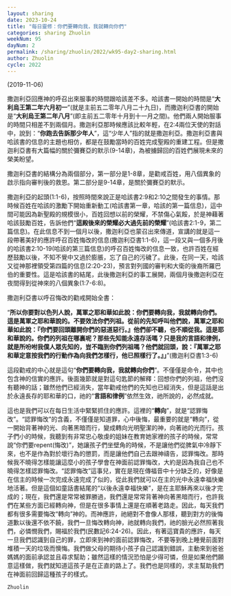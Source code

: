 ```yaml
---
layout: sharing
date: 2023-10-24
title: "每日靈修：你們要轉向我，我就轉向你們"
categories: sharing Zhuolin
weekNum: 95
dayNum: 2
permalink: /sharing/zhuolin/2022/wk95-day2-sharing.html
author: Zhuolin
cycle: 2022
---
```

(2019-11-06)

撒迦利亞回應神的呼召出來服事的時間跟哈該差不多。哈該書一開始的時間是“**大利烏王第二年六月初一**”(就是主前五二零年八月二十九日)，而撒迦利亞書的開始是“**大利烏王第二年八月**”(即主前五二零年十月到十一月之間)。他們兩人開始服事的時間只相差不到兩個月。撒迦利亞那時候應該比較年輕，在2:4兩位天使的對話中，說到：“**你跑去告訴那少年人**”，這“少年人”指的就是撒迦利亞。撒迦利亞書與哈該書的信息的主題也相仿，都是在鼓勵當時的百姓完成聖殿的重建工程。但是撒迦利亞書有大篇幅的關於彌賽亞的默示(9-14章)，為被擄歸回的百姓們展現未來的榮美盼望。  

撒迦利亞書的結構分為兩個部分，第一部分是1-8章，是勸戒百姓，用八個異象的啟示指向審判後的救恩。第二部分是9-14章，是關於彌賽亞的默示。  

撒迦利亞的起頭(1:1-6)，按照時間來說正是哈該書2:9和2:10之間發生的事情。那時候百姓在哈該的激勵下開始重新動工(哈該書第一章，哈該的第一篇信息)，這中間可能因為新聖殿的規模很小，百姓回想以前的榮耀，不禁傷心氣餒，於是神藉著哈該鼓勵百姓，告訴他們“**這殿後來的榮耀必大過先前的榮耀**”(哈該書2:1-9，第二篇信息)。在此信息不到一個月以後，撒迦利亞也蒙召出來傳道，宣講的就是這一段帶著美好的應許呼召百姓悔改的信息(撒迦利亞書1:1-6)，這一段又與一個多月後的哈該書2:10-19(哈該的第三篇信息)的呼召百姓悔改的信息一致，也許百姓在經歷鼓勵以後，不知不覺中又過於膨脹，忘了自己的污穢了。此後，在同一天，哈該又從神那裡領受第四篇的信息(2:20-23)，預言對列國的審判和大衛的後裔所羅巴伯的重要性。這是哈該書的結尾，此後撒迦利亞的事工展開，兩個月後撒迦利亞在夜間得到從神來的八個異象(1:7-6:8)。  

撒迦利亞書以呼召悔改的勸戒開始全書：  

“**所以你要對以色列人說，萬軍之耶和華如此說：你們要轉向我，我就轉向你們。這是萬軍之耶和華說的。不要效法你們列祖。從前的先知呼叫他們說，萬軍之耶和華如此說：『你們要回頭離開你們的惡道惡行。』他們卻不聽，也不順從我。這是耶和華說的。你們的列祖在哪裏呢？那些先知能永遠存活嗎？只是我的言語和律例，就是所吩咐我僕人眾先知的，豈不臨到你們列祖嗎？他們就回頭，說：『萬軍之耶和華定意按我們的行動作為向我們怎樣行，他已照樣行了。』」**”(撒迦利亞書1:3-6)  

這段勸戒的中心就是這句“**你們要轉向我，我就轉向你們**”。不僅僅是命令，其中也包含神的信實的應許。後面幾節就是對這句匙節的解釋：回想你們的列祖，他們沒有聽神的話；雖然他們已經消失，當年勸戒他們的先知也已經消失，但是這話是出於永遠長存的耶和華的口，祂的“**言語和律例**”依然生效，祂所說的，必然成就。  

這也是我們可以在每日生活中緊緊抓住的應許。這裡的“**轉向**”，就是“認罪悔改”。“認罪悔改”的含義，不僅僅是知道罪，心中後悔，最重要的就是“轉向”，從一開始背著神的光、向著黑暗而行，變成轉向光明聖潔的神，向著祂的光而行。孩子們小的時候，我聽到有非常忠心敬虔的姐妹在教育她家裡的孩子的時候，常常說“你們要repent(悔改)”，她讓孩子們坐壁角的時候，不是讓他們從脾氣中冷靜下來，也不是作為對於壞行為的懲罰，而是讓他們自己去跟神禱告，認罪悔改。那時候我不曉得怎樣能讓這麼小的孩子學會在神面前認罪悔改，大約是因為我自己也不曉得怎樣認罪悔改。“認罪悔改”這事兒，實在是現在傳福音中十分缺乏的，好像是在信主的時候一次完成永遠完成了似的，從此我們就可以在主的光中永遠幸福快樂地活著。但是這個如童話書結尾的“以後永遠幸福快樂”，是在主耶穌再來以後才完成的；現在，我們還是常常被罪勝過，我們還是常常背著神向著黑暗而行，也許我們在某些方面已經轉向神，但是在很多事情上還是在順著老路走。因此，每天我們都有很多需要悔改“轉向”神的。而神應許，祂絕對不會像人那樣，聽到對方的後悔道歉以後還不依不饒，我們一旦悔改轉向神，祂就轉向我們，祂的臉光必然照著我們，必憐憫我們，賜福於我們(民數記6:24-26)。因此，有著這寶貴的應許，每天一旦我們認識到自己的罪，立即來到神的面前認罪悔改，不要等到晚上睡覺前面對堆積一天的垃圾而懊悔。我們做父母的期待小孩子自己認識到錯誤，主動來到爸爸媽媽的面前承認並且尋求幫助；雖然這樣的情況恐怕是少得可憐，但是如果他們願意這樣做，我們就知道這孩子是在正直的路上了。我們也是同樣的，求主幫助我們在神面前回歸這種孩子的樣式。  

`Zhuolin`  
